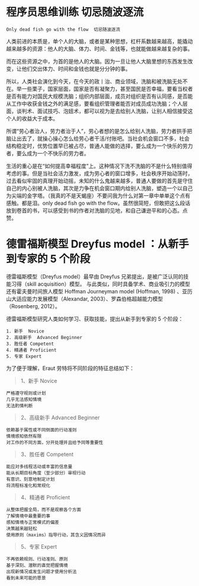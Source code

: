 # 程序员思维训练  切忌随波逐流
    Only dead fish go with the flow  切忌随波逐流 
    
    
人类前进的本质是，单个人的大脑，或者是某种思想，杠杆系数越来越高，能撬动越来越多的资源：他人的大脑、体力、时间、金钱等，也就能做越来越复杂的事。

而在这些资源之中，为首的是他人的大脑。因为一旦让他人大脑里想的东西发生改变，让他们交出体力、时间和金钱也就是分分钟的事。

所以，人类社会演化到今天，在今天的政丨治、商业领域，洗脑和被洗脑无处不在。举一些栗子，国家层面，国家是否有凝聚力，甚至国民是否幸福，要看当权者是否有能力对国民大规模洗脑；组织内部层面，成员对组织是否有认同感，是否能从工作中收获金钱之外的满足感，要看组织管理者能否对成员成功洗脑；个人层面，谈判术、面试技巧、泡妞术，都可以视为是去给别人洗脑，让别人相信接受这个人的收益大于成本。

所谓“劳心者治人，劳力者治于人”，劳心者想的是怎么给别人洗脑，劳力者拱手把脑让出去了，就操心操心怎么给劳心者干活/付账吧。当社会机会窗口不多，社会结构稳定时，优势位置早已被占尽，普通人能做的选择，要么成为一个快乐的劳力者，要么成为一个不快乐的劳力者。

生活的重心是在“如何提高幸福程度”上。这种情况下洗不洗脑的不是什么特别值得考虑的事。但是当社会活力激发，成为劳心者的窗口增多，社会秩序开始动荡时，过去看似牢固的真理开始动摇，未知的什么鬼越来越多，普通人要做的首先是守住自己的内心别被人洗脑，其次是力争在机会窗口期内给别人洗脑，塑造一个以自己为尖端的金字塔。（我真的不是天蝎座）不要问我为什么对第一章中单单这个点有感触。都是泪。only dead fish go with the flow。虽然很简短，但敢把这么段话放到卷首的书，可以感受到书的作者对洗脑的见地，和自己谦逊平和的心态。点赞。


# 德雷福斯模型 Dreyfus model ：从新手到专家的 5 个阶段

德雷福斯模型（Dreyfus model）最早由 Dreyfus 兄弟提出，是被广泛认同的技能习得（skill acquisition）模型。
与此类似，同时具备学术、商业吸引力的模型还有霍夫曼时间旅人模型 Hoffman Journeyman model  (Hoffman, 1998) 、亚历山大适应能力发展模型（Alexandar, 2003）、罗森伯格超越能力模型（Rosenberg, 2012）。

德雷福斯模型研究人类如何学习、获取技能，提出从新手到专家的 5 个阶段：

    1. 新手  Novice
    2. 高级新手  Advanced Beginner
    3. 胜任者 Competent
    4. 精通者 Proficient
    5. 专家 Expert

为了便于理解，Eraut 劳特将不同阶段的特征总结如下：


> 1、新手 Novice

    严格遵守规则或计划
    几乎无法感知情境
    无法酌情判断

> 2、高级新手  Advanced Beginner

    依赖基于属性或不同侧面的行动准则
    情境感知依然有限
    对工作的不同方面，分开处理并且给予同等重要性

> 3、胜任者 Competent

    能应对多线程活动或丰富的信息量
    能从长期目标角度（至少部分）审视行动
    有意识、刻意地制定计划
    将流程标准化和常规化

> 4、精通者 Proficient

    从整体把握全局，而不是观察各个方面
    了解情境中最重要的事
    感知情境与正常模式的偏差
    决策越来越轻松
    使用原则（maxims）指导行动，其含义因情况而异

> 5、专家 Expert

    不再依赖规则、行动准则、原则
    基于深刻、潜默的直觉把握情境
    出现新情况或发生问题才使用分析法
    看到未来可能的愿景



